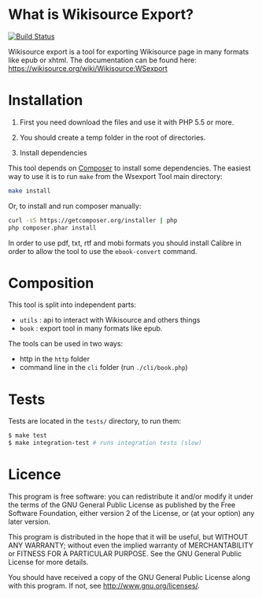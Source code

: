 What is Wikisource Export?
==========================

[![Build Status](https://travis-ci.org/wsexport/tool.svg?branch=master)](https://travis-ci.org/wsexport/tool)

Wikisource export is a tool for exporting Wikisource page in many formats like
epub or xhtml. The documentation can be found here:
https://wikisource.org/wiki/Wikisource:WSexport

Installation
============

1. First you need download the files and use it with PHP 5.5 or more.

2. You should create a temp folder in the root of directories.

3. Install dependencies

This tool depends on [Composer](http://getcomposer.org/) to install some dependencies. The easiest way to use it is to run `make` from the Wsexport Tool main directory:

```bash
make install
```

Or, to install and run composer manually:

```bash
curl -sS https://getcomposer.org/installer | php
php composer.phar install
```

In order to use pdf, txt, rtf and mobi formats you should install Calibre in
order to allow the tool to use the `ebook-convert` command.

Composition
===========

This tool is split into independent parts:
* `utils` : api to interact with Wikisource and others things
* `book` : export tool in many formats like epub.

The tools can be used in two ways:
* http in the `http` folder
* command line in the `cli` folder (run `./cli/book.php`)


Tests
=====

Tests are located in the `tests/` directory, to run them:

```bash
$ make test
$ make integration-test # runs integration tests (slow)
```

Licence
=======

This program is free software: you can redistribute it and/or modify it under
the terms of the GNU General Public License as published by the Free Software
Foundation, either version 2 of the License, or (at your option) any later
version.

This program is distributed in the hope that it will be useful, but WITHOUT ANY
WARRANTY; without even the implied warranty of MERCHANTABILITY or FITNESS FOR A
PARTICULAR PURPOSE.  See the GNU General Public License for more details.

You should have received a copy of the GNU General Public License along with
this program. If not, see <http://www.gnu.org/licenses/>.
